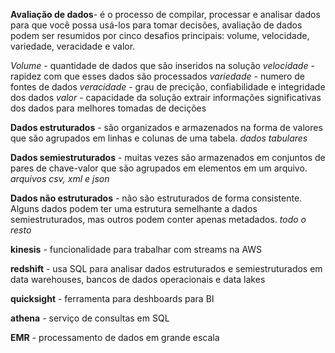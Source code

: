 **Avaliação de dados**- é o processo de compilar, processar e analisar dados para que você possa usá-los para tomar decisões, avaliação de dados podem ser resumidos por cinco desafios principais: volume, velocidade, variedade, veracidade e valor.

*Volume* - quantidade de dados que são inseridos na solução
*velocidade* - rapidez com que esses dados são processados 
*variedade* - numero de fontes de dados 
*veracidade* - grau de precição, confiabilidade e integridade dos dados
*valor* - capacidade da solução extrair informações significativas dos dados para melhores tomadas de decições

**Dados estruturados** - são organizados e armazenados na forma de valores que são agrupados em linhas e colunas de uma tabela. *dados tabulares*

**Dados semiestruturados** - muitas vezes são armazenados em conjuntos de pares de chave-valor que são agrupados em elementos em um arquivo. *arquivos csv, xml e json*

**Dados não estruturados** - não são estruturados de forma consistente. Alguns dados podem ter uma estrutura semelhante a dados semiestruturados, mas outros podem conter apenas metadados. 
*todo o resto*

**kinesis** - funcionalidade para trabalhar com streams na AWS

**redshift** -  usa SQL para analisar dados estruturados e semiestruturados em data warehouses, bancos de dados operacionais e data lakes

**quicksight** - ferramenta para deshboards para BI

**athena** - serviço de consultas em SQL

**EMR** - processamento de dados em grande escala